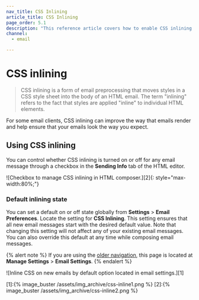 ```yaml
---
nav_title: CSS Inlining
article_title: CSS Inlining
page_order: 5.1
description: "This reference article covers how to enable CSS inlining and some best practices."
channel:
  - email

---
```


# CSS inlining

> CSS inlining is a form of email preprocessing that moves styles in a CSS style sheet into the body of an HTML email. The term "inlining" refers to the fact that styles are applied "inline" to individual HTML elements.

For some email clients, CSS inlining can improve the way that emails render and help ensure that your emails look the way you expect.

## Using CSS inlining

You can control whether CSS inlining is turned on or off for any email message through a checkbox in the **Sending Info** tab of the HTML editor.

![Checkbox to manage CSS inlining in HTML composer.][2]{: style="max-width:80%;"}

### Default inlining state

You can set a default on or off state globally from **Settings** > **Email Preferences**. Locate the setting for **CSS Inlining**. This setting ensures that all new email messages start with the desired default value. Note that changing this setting will not affect any of your existing email messages. You can also override this default at any time while composing email messages.

{% alert note %}
If you are using the [older navigation]({{site.baseurl}}/navigation), this page is located at **Manage Settings** > **Email Settings**.
{% endalert %}

![Inline CSS on new emails by default option located in email settings.][1]

[1]:{% image_buster /assets/img_archive/css-inline1.png %}
[2]:{% image_buster /assets/img_archive/css-inline2.png %}

